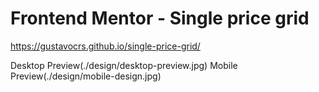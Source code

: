 # Frontend Mentor - Single price grid 
https://gustavocrs.github.io/single-price-grid/

Desktop Preview(./design/desktop-preview.jpg)
Mobile Preview(./design/mobile-design.jpg)
